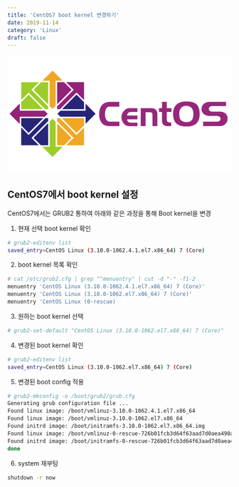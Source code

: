 ```yaml
---
title: 'CentOS7 boot kernel 변경하기'
date: 2019-11-14
category: 'Linux'
draft: false
---
```


![](./images/banner/centOS.png)

## CentOS7에서 boot kernel 설정

CentOS7에서는 GRUB2 통하여 아래와 같은 과정을 통해 Boot kernel을 변경

1. 현재 선택 boot kernel 확인
```sh
# grub2-editenv list
saved_entry=CentOS Linux (3.10.0-1062.4.1.el7.x86_64) 7 (Core)
```

2. boot kernel 목록 확인
```sh
# cat /etc/grub2.cfg | grep "^menuentry" | cut -d "-" -f1-2
menuentry 'CentOS Linux (3.10.0-1062.4.1.el7.x86_64) 7 (Core)'
menuentry 'CentOS Linux (3.10.0-1062.el7.x86_64) 7 (Core)'
menuentry 'CentOS Linux (0-rescue)
```

3.  원하는 boot kernel 선택
```sh
# grub2-set-default "CentOS Linux (3.10.0-1062.el7.x86_64) 7 (Core)"
```

4. 변경된 boot kernel 확인
```sh
# grub2-editenv list
saved_entry=CentOS Linux (3.10.0-1062.el7.x86_64) 7 (Core)
```

5. 변경된 boot config 적용
```sh
# grub2-mkconfig -o /boot/grub2/grub.cfg
Generating grub configuration file ...
Found linux image: /boot/vmlinuz-3.10.0-1062.4.1.el7.x86_64
Found linux image: /boot/vmlinuz-3.10.0-1062.el7.x86_64
Found initrd image: /boot/initramfs-3.10.0-1062.el7.x86_64.img
Found linux image: /boot/vmlinuz-0-rescue-726b01fcb3d64f63aad7d0aea490aba9
Found initrd image: /boot/initramfs-0-rescue-726b01fcb3d64f63aad7d0aea490aba9.img
done
```

6. system 재부팅
```sh
shutdown -r now
```